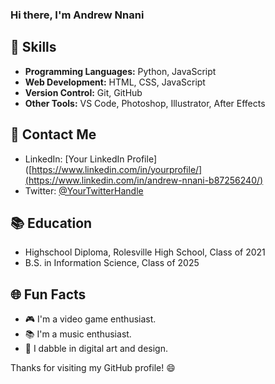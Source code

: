 ### Hi there, I'm Andrew Nnani
<!--
**aunnani03/aunnani03** is a ✨ _special_ ✨ repository because its `README.md` (this file) appears on your GitHub profile.

Here are some ideas to get you started:

- 🔭 I’m currently working on ...
- 🌱 I’m currently learning ...
- 👯 I’m looking to collaborate on ...
- 🤔 I’m looking for help with ...
- 💬 Ask me about ...
- 📫 How to reach me: ...
- 😄 Pronouns: ...
- ⚡ Fun fact: ...
-->
## 🔧 Skills

- **Programming Languages:** Python, JavaScript
- **Web Development:** HTML, CSS, JavaScript
- **Version Control:** Git, GitHub
- **Other Tools:** VS Code, Photoshop, Illustrator, After Effects

## 💬 Contact Me

- LinkedIn: [Your LinkedIn Profile]([https://www.linkedin.com/in/yourprofile/](https://www.linkedin.com/in/andrew-nnani-b87256240/)
- Twitter: [@YourTwitterHandle](https://twitter.com/aunnani03?s=21&t=sMTHPPxkpculCSFp1qVE6g)

## 📚 Education

- Highschool Diploma, Rolesville High School, Class of 2021
- B.S. in Information Science, Class of 2025

## 🌐 Fun Facts

- 🎮 I'm a video game enthusiast.
- 📚 I'm a music enthusiast.
- 🎨 I dabble in digital art and design.

Thanks for visiting my GitHub profile! 😄
